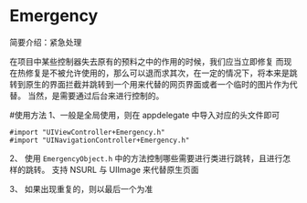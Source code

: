# Emergency
简要介绍：紧急处理

在项目中某些控制器失去原有的预料之中的作用的时候，我们应当立即修复
而现在热修复是不被允许使用的，那么可以退而求其次，在一定的情况下，将本来是跳转到原生的界面拦截并跳转到一个用来代替的网页界面或者一个临时的图片作为代替。
当然，是需要通过后台来进行控制的。

#使用方法
1、一般是全局使用，则在 appdelegate 中导入对应的头文件即可
```
#import "UIViewController+Emergency.h"
#import "UINavigationController+Emergency.h"
```

2、 使用 `EmergencyObject.h` 中的方法控制哪些需要进行类进行跳转，且进行怎样的跳转。
支持 NSURL 与 UIImage 来代替原生页面

3、 如果出现重复的，则以最后一个为准
